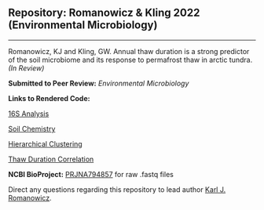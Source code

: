 ## Repository: Romanowicz & Kling 2022 (Environmental Microbiology)
____________________________________________________________

Romanowicz, KJ and Kling, GW. Annual thaw duration is a strong predictor of the soil microbiome and its response to permafrost thaw in arctic tundra. *(In Review)*

**Submitted to Peer Review:** *Environmental Microbiology*

**Links to Rendered Code:** 

[16S Analysis]()

[Soil Chemistry]()

[Hierarchical Clustering]()

[Thaw Duration Correlation]()

**NCBI BioProject:** [PRJNA794857](https://www.ncbi.nlm.nih.gov/bioproject/?term=PRJNA794857) for raw .fastq files

Direct any questions regarding this repository to lead author [Karl J. Romanowicz](mailto:kjromano@umich.edu).

